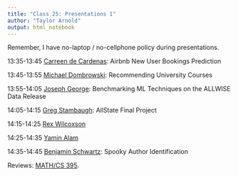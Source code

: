 ```yaml
---
title: "Class 25: Presentations 1"
author: "Taylor Arnold"
output: html_notebook
---
```




Remember, I have no-laptop / no-cellphone policy during presentations.

13:35-13:45	[Carreen de Cardenas](../assets/final_project/cardenas.html): Airbnb New User Bookings Prediction

13:45-13:55	[Michael Dombrowski](../assets/final_project/michael_dombrowski.html): Recommending University Courses

13:55-14:05	[Joseph George](https://jjgccg.github.io/projects/allwiseML): Benchmarking ML Techniques on the ALLWISE Data Release

14:05-14:15	[Greg Stambaugh](../assets/final_project/stambaugh.html): AllState Final Project

14:15-14:25	[Rex Wilcoxson](../assets/final_project/wilcoxson.html)

14:25-14:35	[Yamin Alam](../assets/final_project/alam.html)

14:35-14:45	[Benjamin Schwartz](../assets/final_project/schwartz.html): Spooky Author Identification

Reviews: [MATH/CS 395](https://p3.courseval.net/etw/ets/et.asp?nxappid=0E2&nxmid=start).

